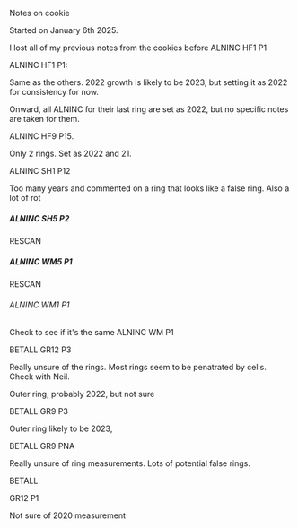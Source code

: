 Notes on cookie 

Started on January 6th 2025. 

I lost all of my previous notes from the cookies before ALNINC HF1 P1

ALNINC HF1 P1:

Same as the others. 2022 growth is likely to be 2023, but setting it as 2022 for consistency for now. 

Onward, all ALNINC for their last ring are set as 2022, but no specific notes are taken for them.

ALNINC HF9 P15. 

Only 2 rings. Set as 2022 and 21. 

ALNINC SH1 P12

Too many years and commented on a ring that looks like a false ring. Also a lot of rot

##### ALNINC SH5 P2

RESCAN

##### ALNINC WM5 P1

RESCAN

###### ALNINC WM1 P1

Check to see if it's the same ALNINC WM P1

BETALL GR12 P3

Really unsure of the rings. Most rings seem to be penatrated by cells. Check with Neil.

Outer ring, probably 2022, but not sure

BETALL GR9 P3

Outer ring likely to be 2023, 

BETALL GR9 PNA

Really unsure of ring measurements. Lots of potential false rings. 

BETALL 

GR12 P1

Not sure of 2020 measurement
